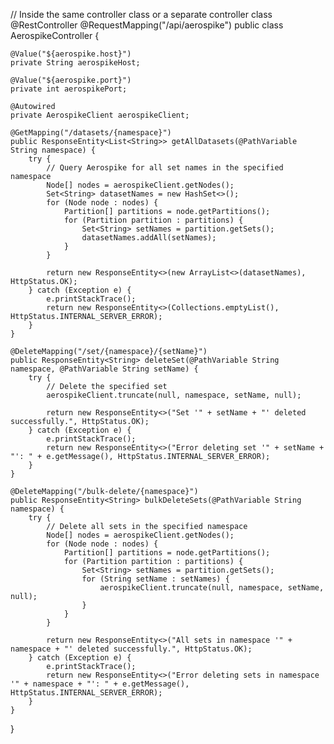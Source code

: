 // Inside the same controller class or a separate controller class
@RestController
@RequestMapping("/api/aerospike")
public class AerospikeController {

    @Value("${aerospike.host}")
    private String aerospikeHost;

    @Value("${aerospike.port}")
    private int aerospikePort;

    @Autowired
    private AerospikeClient aerospikeClient;

    @GetMapping("/datasets/{namespace}")
    public ResponseEntity<List<String>> getAllDatasets(@PathVariable String namespace) {
        try {
            // Query Aerospike for all set names in the specified namespace
            Node[] nodes = aerospikeClient.getNodes();
            Set<String> datasetNames = new HashSet<>();
            for (Node node : nodes) {
                Partition[] partitions = node.getPartitions();
                for (Partition partition : partitions) {
                    Set<String> setNames = partition.getSets();
                    datasetNames.addAll(setNames);
                }
            }

            return new ResponseEntity<>(new ArrayList<>(datasetNames), HttpStatus.OK);
        } catch (Exception e) {
            e.printStackTrace();
            return new ResponseEntity<>(Collections.emptyList(), HttpStatus.INTERNAL_SERVER_ERROR);
        }
    }

    @DeleteMapping("/set/{namespace}/{setName}")
    public ResponseEntity<String> deleteSet(@PathVariable String namespace, @PathVariable String setName) {
        try {
            // Delete the specified set
            aerospikeClient.truncate(null, namespace, setName, null);

            return new ResponseEntity<>("Set '" + setName + "' deleted successfully.", HttpStatus.OK);
        } catch (Exception e) {
            e.printStackTrace();
            return new ResponseEntity<>("Error deleting set '" + setName + "': " + e.getMessage(), HttpStatus.INTERNAL_SERVER_ERROR);
        }
    }

    @DeleteMapping("/bulk-delete/{namespace}")
    public ResponseEntity<String> bulkDeleteSets(@PathVariable String namespace) {
        try {
            // Delete all sets in the specified namespace
            Node[] nodes = aerospikeClient.getNodes();
            for (Node node : nodes) {
                Partition[] partitions = node.getPartitions();
                for (Partition partition : partitions) {
                    Set<String> setNames = partition.getSets();
                    for (String setName : setNames) {
                        aerospikeClient.truncate(null, namespace, setName, null);
                    }
                }
            }

            return new ResponseEntity<>("All sets in namespace '" + namespace + "' deleted successfully.", HttpStatus.OK);
        } catch (Exception e) {
            e.printStackTrace();
            return new ResponseEntity<>("Error deleting sets in namespace '" + namespace + "': " + e.getMessage(), HttpStatus.INTERNAL_SERVER_ERROR);
        }
    }
}
